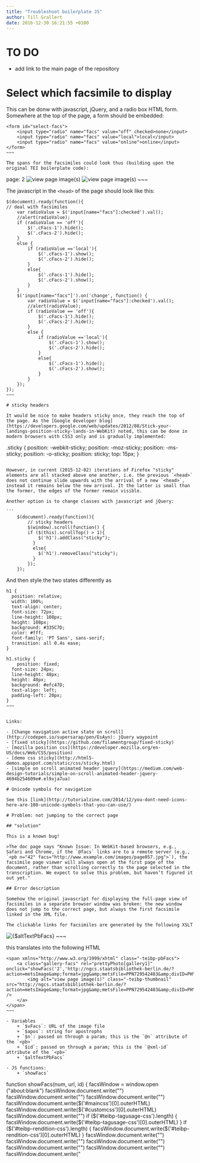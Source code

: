 ```yaml
---
title: "Troubleshoot boilerplate JS"
author: Till Grallert
date: 2016-12-30 16:21:55 +0100
---
```


# TO DO

- add link to the main page of the repository

# Select which facsimile to display

This can be donw with javascript, jQuery, and a radio box HTML form. Somewhere at the top of the page, a form should be embedded:

```
<form id="select-facs">
    <input type="radio" name="facs" value="off" checked>none</input>
    <input type="radio" name="facs" value="local">local</input>
    <input type="radio" name="facs" value="online">online</input>
</form>
~~~

The spans for the facsimiles could look thus (building upon the original TEI boilerplate code):

```
<span xmlns="http://www.w3.org/1999/xhtml" lang="en" class="-teibp-pb" id="pb_2.d1e1545">
    <span class="-teibp-pageNum">
        <span lang="en" class="-teibp-pbNote">
            <text>page: </text>
        </span>2
    </span>
    <span class="-teibp-pbFacs">
        <a class="gallery-facs" rel="prettyPhoto[gallery1]" onclick="showFacs('2','http://eap.bl.uk/EAPDigitalItems/EAP119/EAP119_1_4_5-EAP119_muq191102_002_L.jpg','pb_2.d1e1545')">
            <img alt="view page image(s)" class="-teibp-thumbnail cFacs-1" src="http://eap.bl.uk/EAPDigitalItems/EAP119/EAP119_1_4_5-EAP119_muq191102_002_L.jpg"/>
            <img alt="view page image(s)" class="-teibp-thumbnail  cFacs-2" src="http://eap.bl.uk/EAPDigitalItems/EAP119/EAP119_1_4_5-EAP119_muq191102_003_L.jpg"/>
        </a>
    </span>
</span>
~~~

The javascript in the `<head>` of the page should look like this:

```
$(document).ready(function(){
// deal with facsimiles
    var radioValue = $('input[name="facs"]:checked').val();
    //alert(radioValue);
    if (radioValue == 'off'){
        $('.cFacs-1').hide();
        $('.cFacs-2').hide();
    }
    else {
        if (radioValue =='local'){
            $('.cFacs-1').show();
            $('.cFacs-2').hide();
        }
        else{
            $('.cFacs-1').hide();
            $('.cFacs-2').show();
        }
    }
    $('input[name="facs"]').on('change', function() {
        var radioValue = $('input[name="facs"]:checked').val();
        //alert(radioValue);
        if (radioValue == 'off'){
            $('.cFacs-1').hide();
            $('.cFacs-2').hide();
        }
        else {
            if (radioValue =='local'){
                $('.cFacs-1').show();
                $('.cFacs-2').hide();
            }
            else{
                $('.cFacs-1').hide();
                $('.cFacs-2').show();
            }
        }
    });
});
~~~

# sticky headers

It would be nice to make headers sticky once, they reach the top of the page. As the [Google developer blog](https://developers.google.com/web/updates/2012/08/Stick-your-landings-position-sticky-lands-in-WebKit) noted, this can be done in modern browsers with CSS3 only and is gradually implemented:

```
.sticky {
  position: -webkit-sticky;
  position: -moz-sticky;
  position: -ms-sticky;
  position: -o-sticky;
  position: sticky;
  top: 15px;
}
~~~

However, in current (2015-12-02) iterations of Firefox "sticky" elements are all stacked above one another, i.e. the previous `<head>` does not continue slide upwards with the arrival of a new `<head>`, instead it remains below the new arrival. It the latter is small than the former, the edges of the former remain visible.

Another option is to change classes with javascript and jQuery:

```
    $(document).ready(function(){
        // sticky headers
        $(window).scroll(function() {
        if ($(this).scrollTop() > 1){
            $('h1').addClass("sticky");
          }
          else{
            $('h1').removeClass("sticky");
          }
        });
    });
~~~

And then style the two states differently as

```
h1 {
  position: relative;
  width: 100%;
  text-align: center;
  font-size: 72px;
  line-height: 108px;
  height: 108px;
  background: #335C7D;
  color: #fff;
  font-family: 'PT Sans', sans-serif;
  transition: all 0.4s ease;
}

h1.sticky {
    position: fixed;
  font-size: 24px;
  line-height: 48px;
  height: 48px;
  background: #efc47D;
  text-align: left;
  padding-left: 20px;
}
~~~


Links:

- [Change navigation active state on scroll](http://codepen.io/supersarap/pen/EsAyn): jQuery waypoint
- [fixed sticky](https://github.com/filamentgroup/fixed-sticky)
- [mozilla position css](https://developer.mozilla.org/en-US/docs/Web/CSS/position)
- [demo css sticky](http://html5-demos.appspot.com/static/css/sticky.html)
- [simple on scroll animated header jquery](https://medium.com/web-design-tutorials/simple-on-scroll-animated-header-jquery-4694b254609e#.el9xja7ua)

# Unicode symbols for navigation

See this [link](http://tutorialzine.com/2014/12/you-dont-need-icons-here-are-100-unicode-symbols-that-you-can-use/)

# Problem: not jumping to the correct page

## "solution"

This is a known bug!

>The doc page says "Known Issue: In WebKit-based browsers, e.g., Safari and Chrome, if the `@facs` links are to a remote server (e.g., `<pb n="42" facs="http://www.example.com/images/page057.jpg">`), the facsimile page viewer will always open at the first page of the document, rather than scrolling correctly to the page selected in the transcription. We expect to solve this problem, but haven’t figured it out yet."

## Error description

Somehow the original javascript for displaying the full-page view of facsimiles in a separate browser window was broken: the new window does not jump to the correct page, but always the first facsimile linked in the XML file.

The clickable links for facsimiles are generated by the following XSLT

```
<span class="-teibp-pbFacs">
    <a class="gallery-facs" rel="prettyPhoto[gallery1]">
        <xsl:attribute name="onclick">
            <xsl:value-of
                select="concat('showFacs(', $apos, $n, $apos, ',', $apos, $vFacs, $apos, ',', $apos, $id, $apos, ')')"
            />
        </xsl:attribute>
        <img alt="{$altTextPbFacs}" class="-teibp-thumbnail">
            <xsl:attribute name="src">
                <xsl:value-of select="$vFacs"/>
            </xsl:attribute>
        </img>
    </a>
</span>
~~~

this translates into the following HTML

```
<span xmlns="http://www.w3.org/1999/xhtml" class="-teibp-pbFacs">
    <a class="gallery-facs" rel="prettyPhoto[gallery1]" onclick="showFacs('2','http://ngcs.staatsbibliothek-berlin.de/?action=metsImage&amp;format=jpg&amp;metsFile=PPN729542483&amp;divID=PHYS_0004','pb_2')">
        <img alt="view page image(s)" class="-teibp-thumbnail" src="http://ngcs.staatsbibliothek-berlin.de/?action=metsImage&amp;format=jpg&amp;metsFile=PPN729542483&amp;divID=PHYS_0004" />
    </a>
</span>
~~~

- Variables
    + `$vFacs`: URL of the image file
    + `$apos`: string for apostrophs
    + `$n`: passed on through a param; this is the `@n` attribute of the `<pb>`
    + `$id`: passed on through a param; this is the `@xml-id` attribute of the `<pb>`
    + `$altTextPbFacs`

- JS functions:
    + `showFacs`

```
function showFacs(num, url, id) {
    facsWindow = window.open ("about:blank")
    facsWindow.document.write("<html>")
    facsWindow.document.write("<head>")
    facsWindow.document.write("<title>TEI Boilerplate Facsimile Viewer</title>")
    facsWindow.document.write($('#maincss')[0].outerHTML)
    facsWindow.document.write($('#customcss')[0].outerHTML)
    facsWindow.document.write("<link rel='stylesheet' href='../js/jquery-ui/themes/base/jquery.ui.all.css'>")
    if ($('#teibp-tagusage-css').length) {
      facsWindow.document.write($('#teibp-tagusage-css')[0].outerHTML)
    }
    if ($('#teibp-rendition-css').length) {
      facsWindow.document.write($('#teibp-rendition-css')[0].outerHTML)
    }
    facsWindow.document.write("<script type='text/javascript' src='../js/jquery/jquery.min.js'></script>")
    facsWindow.document.write("<script type='text/javascript' src='../js/jquery-ui/ui/jquery-ui.js'></script>")
    facsWindow.document.write("<script type='text/javascript' src='../js/jquery/plugins/jquery.scrollTo-1.4.3.1-min.js'></script>")
    facsWindow.document.write("<script type='text/javascript' src='../js/teibp.js'></script>")
    facsWindow.document.write("<script type='text/javascript'>")
    facsWindow.document.write("$(document).ready(function() {")
    facsWindow.document.write("$('.facsImage').scrollTo($('#" + id + "'))")
    facsWindow.document.write("})")
    facsWindow.document.write("</script>")
    facsWindow.document.write("<script type='text/javascript'>  $(function() {$( '#resizable' ).resizable();});</script>")
    facsWindow.document.write("</head>")
    facsWindow.document.write("<body>")
    facsWindow.document.write($("teiHeader")[0].outerHTML)
    //facsWindow.document.write("<teiHeader>" + $("teiHeader")[0].html() + "</teiHeader>")
    //facsWindow.document.write($('<teiHeader>').append($('teiHeader').clone()).html();)

    //facsWindow.document.write($("teiHeader")[0].outerHTML)
    facsWindow.document.write("<div id='resizable'>")
    facsWindow.document.write("<div class='facsImage'>")
    $(".-teibp-thumbnail").each(function() {
        facsWindow.document.write("<img id='" + $(this).parent().parent().parent().attr('id') + "' src='" + $(this).attr('src') + "' alt='facsimile page image'/>")
    })
    facsWindow.document.write("</div>")
    facsWindow.document.write("</div>")
    facsWindow.document.write($("footer")[0].outerHTML)

    facsWindow.document.write("</body>")
    facsWindow.document.write("</html>")
    facsWindow.document.close()
}
~~~